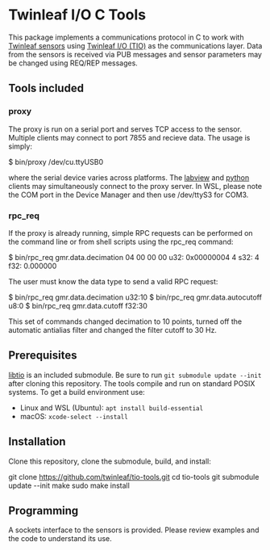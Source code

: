 # Twinleaf I/O C Tools

This package implements a communications protocol in C to work with [Twinleaf sensors](http://www.twinleaf.com) using [Twinleaf I/O (TIO)](https://github.com/twinleaf/libtio/blob/master/doc/TIO%20Protocol%20Overview.md) as the communications layer. Data from the sensors is received via PUB messages and sensor parameters may be changed using REQ/REP messages. 

## Tools included

### proxy

The proxy is run on a serial port and serves TCP access to the sensor. Multiple clients may connect to port 7855 and recieve data. The usage is simply:

  $ bin/proxy /dev/cu.ttyUSB0

where the serial device varies across platforms. The [labview](https://github.com/twinleaf/tio-labview) and [python](https://github.com/twinleaf/tio-python) clients may simultaneously connect to the proxy server. In WSL, please note the COM port in the Device Manager and then use /dev/ttyS3 for COM3. 

### rpc_req

If the proxy is already running, simple RPC requests can be performed on the command line or from shell scripts using the rpc_req command:

  $ bin/rpc_req gmr.data.decimation
  04 00 00 00 
  u32: 0x00000004 4
  s32: 4
  f32: 0.000000

The user must know the data type to send a valid RPC request:

  $ bin/rpc_req gmr.data.decimation u32:10
  $ bin/rpc_req gmr.data.autocutoff u8:0
  $ bin/rpc_req gmr.data.cutoff f32:30

This set of commands changed decimation to 10 points, turned off the automatic antialias filter and changed the filter cutoff to 30 Hz. 

## Prerequisites

[libtio](https://github.com/twinleaf/libtio) is an included submodule. Be sure to run `git submodule update --init` after cloning this repository. The tools compile and run on standard POSIX systems. To get a build environment use:

  - Linux and WSL (Ubuntu): `apt install build-essential`
  - macOS: `xcode-select --install`

## Installation

Clone this repository, clone the submodule, build, and install:

  git clone https://github.com/twinleaf/tio-tools.git
  cd tio-tools
  git submodule update --init
  make
  sudo make install

## Programming

A sockets interface to the sensors is provided. Please review examples and the code to understand its use.
